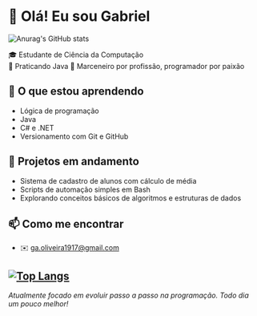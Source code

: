 # 👋 Olá! Eu sou Gabriel

![Anurag's GitHub stats](https://github-readme-stats.vercel.app/api?username=gbmao&show_icons=true&theme=radical)

 

🎓 Estudante de Ciência da Computação  
🧰 Praticando Java
🔨 Marceneiro por profissão, programador por paixão  

## 🧠 O que estou aprendendo
- Lógica de programação
- Java
- C# e .NET
- Versionamento com Git e GitHub

## 🔄 Projetos em andamento
- Sistema de cadastro de alunos com cálculo de média
- Scripts de automação simples em Bash
- Explorando conceitos básicos de algoritmos e estruturas de dados

## 📫 Como me encontrar
- ✉️ [ga.oliveira1917@gmail.com](mailto:ga.oliveira1917@gmail.com)

[![Top Langs](https://github-readme-stats.vercel.app/api/top-langs/?username=gbmao&layout=donut-vertical)](https://github.com/anuraghazra/github-readme-stats)
---

*Atualmente focado em evoluir passo a passo na programação. Todo dia um pouco melhor!*


<!--
**gbmao/gbmao** is a ✨ _special_ ✨ repository because its `README.md` (this file) appears on your GitHub profile.

Here are some ideas to get you started:

- 🔭 I’m currently working on ...
- 🌱 I’m currently learning ...
- 👯 I’m looking to collaborate on ...
- 🤔 I’m looking for help with ...
- 💬 Ask me about ...
- 📫 How to reach me: ...
- 😄 Pronouns: ...
- ⚡ Fun fact: ...
-->
